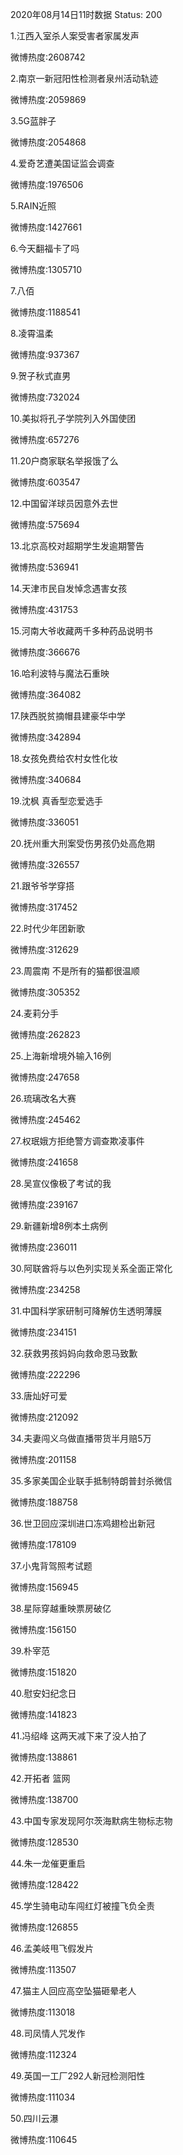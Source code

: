 2020年08月14日11时数据
Status: 200

1.江西入室杀人案受害者家属发声

微博热度:2608742

2.南京一新冠阳性检测者泉州活动轨迹

微博热度:2059869

3.5G蓝胖子

微博热度:2054868

4.爱奇艺遭美国证监会调查

微博热度:1976506

5.RAIN近照

微博热度:1427661

6.今天翻福卡了吗

微博热度:1305710

7.八佰

微博热度:1188541

8.凌霄温柔

微博热度:937367

9.贺子秋式直男

微博热度:732024

10.美拟将孔子学院列入外国使团

微博热度:657276

11.20户商家联名举报饿了么

微博热度:603547

12.中国留洋球员因意外去世

微博热度:575694

13.北京高校对超期学生发逾期警告

微博热度:536941

14.天津市民自发悼念遇害女孩

微博热度:431753

15.河南大爷收藏两千多种药品说明书

微博热度:366676

16.哈利波特与魔法石重映

微博热度:364082

17.陕西脱贫摘帽县建豪华中学

微博热度:342894

18.女孩免费给农村女性化妆

微博热度:340684

19.沈枫 真香型恋爱选手

微博热度:336051

20.抚州重大刑案受伤男孩仍处高危期

微博热度:326557

21.跟爷爷学穿搭

微博热度:317452

22.时代少年团新歌

微博热度:312629

23.周震南 不是所有的猫都很温顺

微博热度:305352

24.麦莉分手

微博热度:262823

25.上海新增境外输入16例

微博热度:247658

26.琉璃改名大赛

微博热度:245462

27.权珉娥方拒绝警方调查欺凌事件

微博热度:241658

28.吴宣仪像极了考试的我

微博热度:239167

29.新疆新增8例本土病例

微博热度:236011

30.阿联酋将与以色列实现关系全面正常化

微博热度:234258

31.中国科学家研制可降解仿生透明薄膜

微博热度:234151

32.获救男孩妈妈向救命恩马致歉

微博热度:222296

33.唐灿好可爱

微博热度:212092

34.夫妻闯义乌做直播带货半月赔5万

微博热度:201158

35.多家美国企业联手抵制特朗普封杀微信

微博热度:188758

36.世卫回应深圳进口冻鸡翅检出新冠

微博热度:178109

37.小鬼背驾照考试题

微博热度:156945

38.星际穿越重映票房破亿

微博热度:156150

39.朴宰范

微博热度:151820

40.慰安妇纪念日

微博热度:141823

41.冯绍峰 这两天减下来了没人拍了

微博热度:138861

42.开拓者 篮网

微博热度:138700

43.中国专家发现阿尔茨海默病生物标志物

微博热度:128530

44.朱一龙催更重启

微博热度:128422

45.学生骑电动车闯红灯被撞飞负全责

微博热度:126855

46.孟美岐甩飞假发片

微博热度:113507

47.猫主人回应高空坠猫砸晕老人

微博热度:113018

48.司凤情人咒发作

微博热度:112324

49.英国一工厂292人新冠检测阳性

微博热度:111034

50.四川云瀑

微博热度:110645


